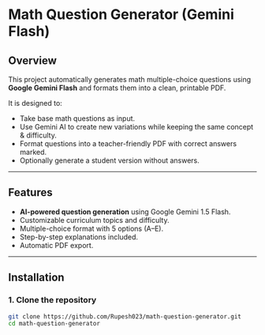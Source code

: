 # Math Question Generator (Gemini Flash)

## Overview
This project automatically generates math multiple-choice questions using **Google Gemini Flash** and formats them into a clean, printable PDF.  

It is designed to:
- Take base math questions as input.
- Use Gemini AI to create new variations while keeping the same concept & difficulty.
- Format questions into a teacher-friendly PDF with correct answers marked.
- Optionally generate a student version without answers.

---

## Features
- **AI-powered question generation** using Google Gemini 1.5 Flash.
- Customizable curriculum topics and difficulty.
- Multiple-choice format with 5 options (A–E).
- Step-by-step explanations included.
- Automatic PDF export.

---

## Installation

### 1. Clone the repository
```bash
git clone https://github.com/Rupesh023/math-question-generator.git
cd math-question-generator
